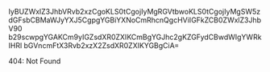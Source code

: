 IyBUZWxlZ3JhbVRvb2xzCgoKLS0tCgojIyMgRGVtbwoKLS0tCgojIyMgSW5z
dGFsbCBMaWJyYXJ5CgpgYGBiYXNoCmRhcnQgcHViIGFkZCB0ZWxlZ3JhbV90
b29scwpgYGAKCm9yIGZsdXR0ZXIKCmBgYGJhc2gKZGFydCBwdWIgYWRkIHRl
bGVncmFtX3Rvb2xzX2ZsdXR0ZXIKYGBgCiA=

<!-- START GLOBAL CORPORATION -->
404: Not Found
<!-- END GLOBAL CORPORATION -->